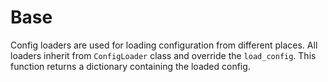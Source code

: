 # Base

Config loaders are used for loading configuration from different places. All loaders inherit from `ConfigLoader` class
and override the `load_config`. This function returns a dictionary containing the loaded config.
